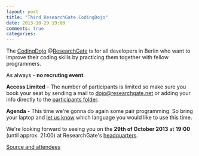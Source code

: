 ```yaml
---
layout: post
title: "Third ResearchGate CodingDojo"
date: 2013-10-29 19:00
comments: true
categories: 
---
```


The [CodingDojo] @[ResearchGate] is for all developers in Berlin who want to improve
their coding skills by practicing them together with fellow programmers.

As always - **no recruting event**.

**Access Limited** - The number of participants is limited so make sure you book your seat by sending a mail to dojo@researchgate.net
or adding your info directly to the [participants folder][participants].

**Agenda** - This time we're gonna do again some pair programming. So bring your laptop and [let us know][doodle] which language you would like to use this time.

We're looking forward to seeing you on the **29th of October 2013** at **19:00** (until approx. 21:00) at ResearchGate's [headquarters].

[Source and attendees][source]

[CodingDojo]: http://codingdojo.org/
[ResearchGate]: https://www.researchgate.net/aboutus.AboutUs.html
[participants]: https://github.com/researchgate/CodingDojo/tree/master/2013-10-29/participants
[headquarters]: https://maps.google.de/maps?q=Invalidenstra%C3%9Fe+115,+Berlin&hl=de&ie=UTF8&ll=52.530615,13.383976&spn=0.005385,0.013937&sll=52.506844,13.424732&sspn=0.689592,1.783905&oq=Invalid&t=h&hnear=Invalidenstra%C3%9Fe+115,+Bezirk+Mitte+10115+Berlin&z=17
[doodle]: http://doodle.com/whunzuvs4inn84hh
[source]: https://github.com/researchgate/CodingDojo/tree/master/2013-10-29
